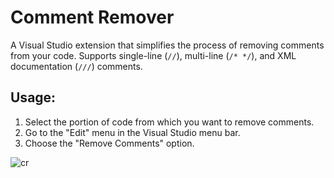 <h1>Comment Remover</h1>

<p>A Visual Studio extension that simplifies the process of removing comments from your code. Supports single-line (<code>//</code>), multi-line (<code>/* */</code>), and XML documentation (<code>///</code>) comments.</p>

<h2>Usage:</h2>
<ol>
  <li>Select the portion of code from which you want to remove comments.</li>
  <li>Go to the "Edit" menu in the Visual Studio menu bar.</li>
  <li>Choose the "Remove Comments" option.</li>
</ol>

![cr](https://github.com/dishliev/CommentRemover/assets/9913576/843f2bd0-f979-4498-9ced-69d350ecb203)
